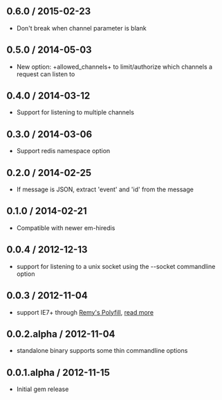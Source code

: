 ## 0.6.0 / 2015-02-23

* Don't break when channel parameter is blank

## 0.5.0 / 2014-05-03

* New option: +allowed_channels+ to limit/authorize which channels a request can listen to

## 0.4.0 / 2014-03-12

* Support for listening to multiple channels

## 0.3.0 / 2014-03-06

* Support redis namespace option

## 0.2.0 / 2014-02-25

* If message is JSON, extract 'event' and 'id' from the message

## 0.1.0 / 2014-02-21

* Compatible with newer em-hiredis

## 0.0.4 / 2012-12-13

* support for listening to a unix socket using the --socket commandline option

## 0.0.3 / 2012-11-04

* support IE7+ through [Remy's Polyfill](https://github.com/remy/polyfills/blob/master/EventSource.js), [read more](http://html5doctor.com/server-sent-events/)

## 0.0.2.alpha / 2012-11-04

* standalone binary supports some thin commandline options

## 0.0.1.alpha / 2012-11-15

* Initial gem release
